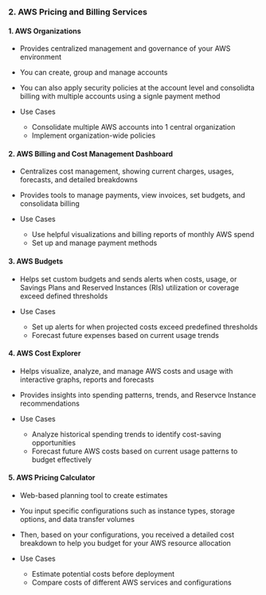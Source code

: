 ### 2. AWS Pricing and Billing Services

#### 1. AWS Organizations
- Provides centralized management and governance of your AWS environment
- You can create, group and manage accounts
- You can also apply security policies at the account level and consolidta billing with multiple accounts using a signle payment method

- Use Cases
  - Consolidate multiple AWS accounts into 1 central organization
  - Implement organization-wide policies

#### 2. AWS Billing and Cost Management Dashboard
- Centralizes cost management, showing current charges, usages, forecasts, and detailed breakdowns
- Provides tools to manage payments, view invoices, set budgets, and consolidata billing

- Use Cases
  - Use helpful visualizations and billing reports of monthly AWS spend
  - Set up and manage payment methods
 
#### 3. AWS Budgets
- Helps set custom budgets and sends alerts when costs, usage, or Savings Plans and Reserved Instances (RIs) utilization or coverage exceed defined thresholds

- Use Cases
  - Set up alerts for when projected costs exceed predefined thresholds
  - Forecast future expenses based on current usage trends
 
#### 4. AWS Cost Explorer
- Helps visualize, analyze, and manage AWS costs and usage with interactive graphs, reports and forecasts
- Provides insights into spending patterns, trends, and Reservce Instance recommendations

- Use Cases
  - Analyze historical spending trends to identify cost-saving opportunities
  - Forecast future AWS costs based on current usage patterns to budget effectively
 
#### 5. AWS Pricing Calculator
- Web-based planning tool to create estimates
- You input specific configurations such as instance types, storage options, and data transfer volumes
- Then, based on your configurations, you received a detailed cost breakdown to help you budget for your AWS resource allocation

- Use Cases
  - Estimate potential costs before deployment
  - Compare costs of different AWS services and configurations
